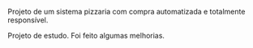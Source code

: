 Projeto de um sistema pizzaria com compra automatizada e
totalmente responsível.

Projeto de estudo. Foi feito algumas melhorias.